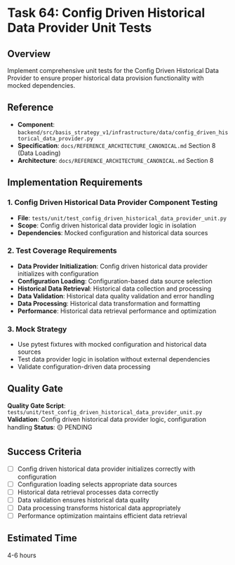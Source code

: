 # Task 64: Config Driven Historical Data Provider Unit Tests

## Overview
Implement comprehensive unit tests for the Config Driven Historical Data Provider to ensure proper historical data provision functionality with mocked dependencies.

## Reference
- **Component**: `backend/src/basis_strategy_v1/infrastructure/data/config_driven_historical_data_provider.py`
- **Specification**: `docs/REFERENCE_ARCHITECTURE_CANONICAL.md` Section 8 (Data Loading)
- **Architecture**: `docs/REFERENCE_ARCHITECTURE_CANONICAL.md` Section 8

## Implementation Requirements

### 1. Config Driven Historical Data Provider Component Testing
- **File**: `tests/unit/test_config_driven_historical_data_provider_unit.py`
- **Scope**: Config driven historical data provider logic in isolation
- **Dependencies**: Mocked configuration and historical data sources

### 2. Test Coverage Requirements
- **Data Provider Initialization**: Config driven historical data provider initializes with configuration
- **Configuration Loading**: Configuration-based data source selection
- **Historical Data Retrieval**: Historical data collection and processing
- **Data Validation**: Historical data quality validation and error handling
- **Data Processing**: Historical data transformation and formatting
- **Performance**: Historical data retrieval performance and optimization

### 3. Mock Strategy
- Use pytest fixtures with mocked configuration and historical data sources
- Test data provider logic in isolation without external dependencies
- Validate configuration-driven data processing

## Quality Gate
**Quality Gate Script**: `tests/unit/test_config_driven_historical_data_provider_unit.py`
**Validation**: Config driven historical data provider logic, configuration handling
**Status**: 🟡 PENDING

## Success Criteria
- [ ] Config driven historical data provider initializes correctly with configuration
- [ ] Configuration loading selects appropriate data sources
- [ ] Historical data retrieval processes data correctly
- [ ] Data validation ensures historical data quality
- [ ] Data processing transforms historical data appropriately
- [ ] Performance optimization maintains efficient data retrieval

## Estimated Time
4-6 hours
